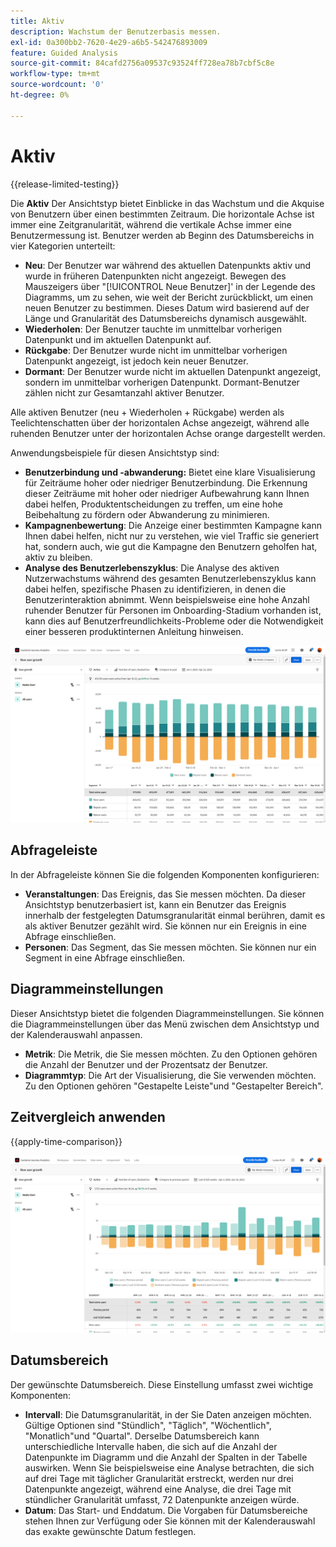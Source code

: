 ```yaml
---
title: Aktiv
description: Wachstum der Benutzerbasis messen.
exl-id: 0a300bb2-7620-4e29-a6b5-542476893009
feature: Guided Analysis
source-git-commit: 84cafd2756a09537c93524ff728ea78b7cbf5c8e
workflow-type: tm+mt
source-wordcount: '0'
ht-degree: 0%

---
```


# Aktiv

{{release-limited-testing}}

Die **Aktiv** Der Ansichtstyp bietet Einblicke in das Wachstum und die Akquise von Benutzern über einen bestimmten Zeitraum. Die horizontale Achse ist immer eine Zeitgranularität, während die vertikale Achse immer eine Benutzermessung ist. Benutzer werden ab Beginn des Datumsbereichs in vier Kategorien unterteilt:

* **Neu**: Der Benutzer war während des aktuellen Datenpunkts aktiv und wurde in früheren Datenpunkten nicht angezeigt. Bewegen des Mauszeigers über &quot;[!UICONTROL Neue Benutzer]&#39; in der Legende des Diagramms, um zu sehen, wie weit der Bericht zurückblickt, um einen neuen Benutzer zu bestimmen. Dieses Datum wird basierend auf der Länge und Granularität des Datumsbereichs dynamisch ausgewählt.
* **Wiederholen**: Der Benutzer tauchte im unmittelbar vorherigen Datenpunkt und im aktuellen Datenpunkt auf.
* **Rückgabe**: Der Benutzer wurde nicht im unmittelbar vorherigen Datenpunkt angezeigt, ist jedoch kein neuer Benutzer.
* **Dormant**: Der Benutzer wurde nicht im aktuellen Datenpunkt angezeigt, sondern im unmittelbar vorherigen Datenpunkt. Dormant-Benutzer zählen nicht zur Gesamtanzahl aktiver Benutzer.

Alle aktiven Benutzer (neu + Wiederholen + Rückgabe) werden als Teelichtenschatten über der horizontalen Achse angezeigt, während alle ruhenden Benutzer unter der horizontalen Achse orange dargestellt werden.

Anwendungsbeispiele für diesen Ansichtstyp sind:

* **Benutzerbindung und -abwanderung:** Bietet eine klare Visualisierung für Zeiträume hoher oder niedriger Benutzerbindung. Die Erkennung dieser Zeiträume mit hoher oder niedriger Aufbewahrung kann Ihnen dabei helfen, Produktentscheidungen zu treffen, um eine hohe Beibehaltung zu fördern oder Abwanderung zu minimieren.
* **Kampagnenbewertung**: Die Anzeige einer bestimmten Kampagne kann Ihnen dabei helfen, nicht nur zu verstehen, wie viel Traffic sie generiert hat, sondern auch, wie gut die Kampagne den Benutzern geholfen hat, aktiv zu bleiben.
* **Analyse des Benutzerlebenszyklus**: Die Analyse des aktiven Nutzerwachstums während des gesamten Benutzerlebenszyklus kann dabei helfen, spezifische Phasen zu identifizieren, in denen die Benutzerinteraktion abnimmt. Wenn beispielsweise eine hohe Anzahl ruhender Benutzer für Personen im Onboarding-Stadium vorhanden ist, kann dies auf Benutzerfreundlichkeits-Probleme oder die Notwendigkeit einer besseren produktinternen Anleitung hinweisen.

![Aktiv](../assets/active.png)

## Abfrageleiste

In der Abfrageleiste können Sie die folgenden Komponenten konfigurieren:

* **Veranstaltungen**: Das Ereignis, das Sie messen möchten. Da dieser Ansichtstyp benutzerbasiert ist, kann ein Benutzer das Ereignis innerhalb der festgelegten Datumsgranularität einmal berühren, damit es als aktiver Benutzer gezählt wird. Sie können nur ein Ereignis in eine Abfrage einschließen.
* **Personen**: Das Segment, das Sie messen möchten. Sie können nur ein Segment in eine Abfrage einschließen.

## Diagrammeinstellungen

Dieser Ansichtstyp bietet die folgenden Diagrammeinstellungen. Sie können die Diagrammeinstellungen über das Menü zwischen dem Ansichtstyp und der Kalenderauswahl anpassen.

* **Metrik**: Die Metrik, die Sie messen möchten. Zu den Optionen gehören die Anzahl der Benutzer und der Prozentsatz der Benutzer.
* **Diagrammtyp**: Die Art der Visualisierung, die Sie verwenden möchten. Zu den Optionen gehören &quot;Gestapelte Leiste&quot;und &quot;Gestapelter Bereich&quot;.

## Zeitvergleich anwenden

{{apply-time-comparison}}

![Vergleich der aktiven Zeit](../assets/active-compare.png)

## Datumsbereich

Der gewünschte Datumsbereich. Diese Einstellung umfasst zwei wichtige Komponenten:

* **Intervall**: Die Datumsgranularität, in der Sie Daten anzeigen möchten. Gültige Optionen sind &quot;Stündlich&quot;, &quot;Täglich&quot;, &quot;Wöchentlich&quot;, &quot;Monatlich&quot;und &quot;Quartal&quot;. Derselbe Datumsbereich kann unterschiedliche Intervalle haben, die sich auf die Anzahl der Datenpunkte im Diagramm und die Anzahl der Spalten in der Tabelle auswirken. Wenn Sie beispielsweise eine Analyse betrachten, die sich auf drei Tage mit täglicher Granularität erstreckt, werden nur drei Datenpunkte angezeigt, während eine Analyse, die drei Tage mit stündlicher Granularität umfasst, 72 Datenpunkte anzeigen würde.
* **Datum**: Das Start- und Enddatum. Die Vorgaben für Datumsbereiche stehen Ihnen zur Verfügung oder Sie können mit der Kalenderauswahl das exakte gewünschte Datum festlegen.
